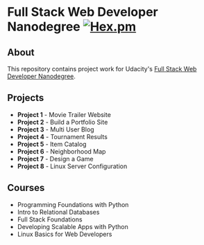 # Full Stack Web Developer Nanodegree [![Hex.pm](https://img.shields.io/hexpm/l/plug.svg)](http://www.apache.org/licenses/LICENSE-2.0)

## About
This repository contains project work for Udacity's [Full Stack Web Developer Nanodegree](https://www.udacity.com/course/nd004).

## Projects
- **Project 1** - Movie Trailer Website
- **Project 2** - Build a Portfolio Site
- **Project 3** - Multi User Blog
- **Project 4** - Tournament Results
- **Project 5** - Item Catalog
- **Project 6** - Neighborhood Map
- **Project 7** - Design a Game
- **Project 8** - Linux Server Configuration

## Courses
- Programming Foundations with Python
- Intro to Relational Databases
- Full Stack Foundations
- Developing Scalable Apps with Python
- Linux Basics for Web Developers
